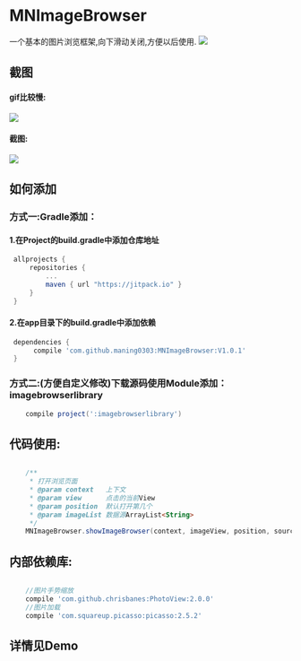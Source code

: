 # MNImageBrowser
一个基本的图片浏览框架,向下滑动关闭,方便以后使用.
[![](https://jitpack.io/v/maning0303/MNImageBrowser.svg)](https://jitpack.io/#maning0303/MNImageBrowser)

## 截图

#### gif比较慢:
![](https://github.com/maning0303/MNImageBrowser/raw/master/screenshots/001.gif)

#### 截图:
![](https://github.com/maning0303/MNImageBrowser/raw/master/screenshots/002.png)

## 如何添加

### 方式一:Gradle添加：
   #### 1.在Project的build.gradle中添加仓库地址

   ``` gradle
   	allprojects {
   		repositories {
   			...
   			maven { url "https://jitpack.io" }
   		}
   	}
   ```

   #### 2.在app目录下的build.gradle中添加依赖
   ``` gradle
   	dependencies {
   	     compile 'com.github.maning0303:MNImageBrowser:V1.0.1'
   	}
   ```

### 方式二:(方便自定义修改)下载源码使用Module添加：imagebrowserlibrary

``` gradle
	compile project(':imagebrowserlibrary')

```

## 代码使用:
``` java

    /**
     * 打开浏览页面
     * @param context   上下文
     * @param view      点击的当前View
     * @param position  默认打开第几个
     * @param imageList 数据源ArrayList<String>
     */
    MNImageBrowser.showImageBrowser(context, imageView, position, sourceImageList);

```

## 内部依赖库:
``` gradle

    //图片手势缩放
    compile 'com.github.chrisbanes:PhotoView:2.0.0'
    //图片加载
    compile 'com.squareup.picasso:picasso:2.5.2'

```

## 详情见Demo
